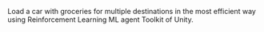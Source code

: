 Load a car with groceries for multiple destinations in the most efficient way using Reinforcement Learning ML agent Toolkit of Unity. 


